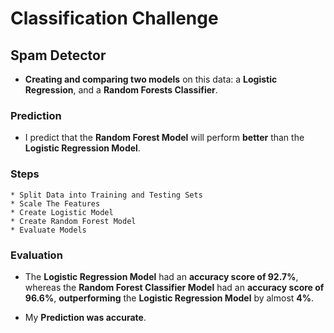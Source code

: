 # Classification Challenge

## Spam Detector

* __Creating and comparing two models__ on this data: a __Logistic Regression__, and a __Random Forests Classifier__.

### Prediction
* I predict that the __Random Forest Model__ will perform __better__ than the __Logistic Regression Model__.

### Steps
    * Split Data into Training and Testing Sets
    * Scale The Features
    * Create Logistic Model
    * Create Random Forest Model
    * Evaluate Models

### Evaluation

* The __Logistic Regression Model__ had an __accuracy score of 92.7%__, whereas the __Random Forest Classifier Model__ had an __accuracy score of 96.6%__, __outperforming__ the __Logistic Regression Model__ by almost __4%__.

* My __Prediction was accurate__.